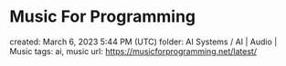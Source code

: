 # Music For Programming

created: March 6, 2023 5:44 PM (UTC)
folder: AI Systems / AI | Audio | Music
tags: ai, music
url: https://musicforprogramming.net/latest/